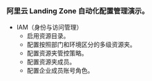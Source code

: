 ### 阿里云 Landing Zone 自动化配置管理演示。
- IAM（身份与访问管理）
  - 启用资源目录。
  - 配置按照部门和环境区分的多级资源夹。
  - 配置资源夹管控策略。
  - 配置资源夹成员。
  - 配置企业成员账号角色。